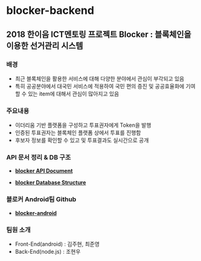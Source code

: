 # blocker-backend

## 2018 한이음 ICT멘토링 프로젝트 Blocker : 블록체인을 이용한 선거관리 시스템

### 배경

 - 최근 블록체인을 활용한 서비스에 대해 다양한 분야에서 관심이 부각되고 있음 
 - 특히 공공분야에서 대국민 서비스에 적용하여 국민 편의 증진 및 공공효율화에 기여할 수 있는 item에 대해서 관심이 많아지고 있음 

### 주요내용

 - 이더리움 기반 플랫폼을 구성하고 투표권자에게 Token을 발행
 - 인증된 투표권자는 블록체인 플랫폼 상에서 투표를 진행함
 - 후보자 정보를 확인할 수 있고 및 투표결과도 실시간으로 공개

### API 문서 정리 & DB 구조

 - **[blocker API Document](https://github.com/Hanium-Blocker/blocker-backend/wiki/Blocker-API-Document)**

 - **[blocker Database Structure](https://github.com/Hanium-Blocker/blocker-backend/wiki/Blocker-Database-Structure)**
 
### 블로커 Android팀 Github

 - **[blocker-android](https://github.com/Hanium-Blocker/blocker_android)**

### 팀원 소개
- Front-End(android) : 김주현, 최준영
- Back-End(node.js) : 조현우
